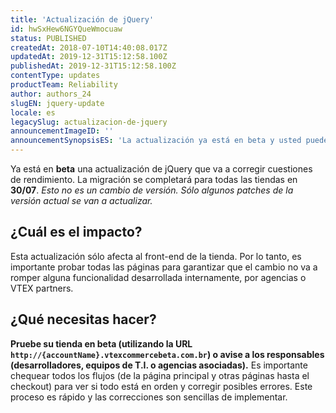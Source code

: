 ```yaml
---
title: 'Actualización de jQuery'
id: hwSxHew6NGYQueWmocuaw
status: PUBLISHED
createdAt: 2018-07-10T14:40:08.017Z
updatedAt: 2019-12-31T15:12:58.100Z
publishedAt: 2019-12-31T15:12:58.100Z
contentType: updates
productTeam: Reliability
author: authors_24
slugEN: jquery-update
locale: es
legacySlug: actualizacion-de-jquery
announcementImageID: ''
announcementSynopsisES: 'La actualización ya está en beta y usted puede probar su tienda. El cambio se completará el 30/07.'
---
```


Ya está en __beta__ una actualización de jQuery que va a corregir cuestiones de rendimiento. La migración se completará para todas las tiendas en __30/07__. _Esto no es un cambio de versión. Sólo algunos patches de la versión actual se van a actualizar._


## ¿Cuál es el impacto?
Esta actualización sólo afecta al front-end de la tienda. Por lo tanto, es importante probar todas las páginas para garantizar que el cambio no va a romper alguna funcionalidad desarrollada internamente, por agencias o VTEX partners.


## ¿Qué necesitas hacer?
__Pruebe su tienda en beta (utilizando la URL `http://{accountName}.vtexcommercebeta.com.br`) o avise a los responsables (desarrolladores, equipos de T.I. o agencias asociadas).__ Es importante chequear todos los flujos (de la página principal y otras páginas hasta el checkout) para ver si todo está en orden y corregir posibles errores. Este proceso es rápido y las correcciones son sencillas de implementar.
